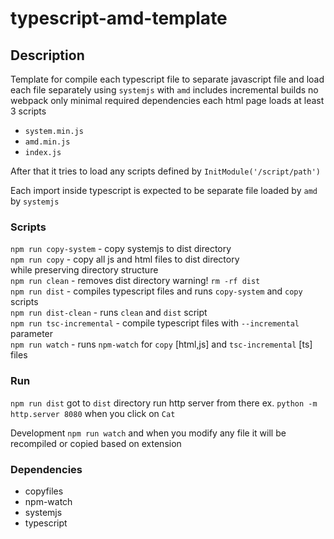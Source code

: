 typescript-amd-template
====

## Description
Template for compile each typescript file 
to separate javascript file and load each file separately 
using `systemjs` with `amd` includes incremental builds
no webpack only minimal required dependencies each html page loads at least 3 scripts
- `system.min.js`
- `amd.min.js`
- `index.js`  

After that it tries to load any scripts defined by `InitModule('/script/path')`

Each import inside typescript is expected to be separate file loaded by `amd` by `systemjs`

### Scripts  
`npm run copy-system` - copy systemjs to dist directory   
`npm run copy` - copy all js and html files to dist directory   
while preserving directory structure   
`npm run clean` - removes dist directory warning! `rm -rf dist`   
`npm run dist` - compiles typescript files and runs `copy-system` and `copy` scripts   
`npm run dist-clean` - runs `clean` and `dist` script   
`npm run tsc-incremental` - compile typescript files with `--incremental` parameter  
`npm run watch` - runs `npm-watch` for `copy` [html,js] and `tsc-incremental` [ts] files


### Run
`npm run dist` got to `dist` directory run http server from there 
ex. `python -m http.server 8080` when you click on `Cat`  

Development `npm run watch` and when you modify any file it will be recompiled or copied based on extension


### Dependencies  
- copyfiles
- npm-watch
- systemjs
- typescript
   
